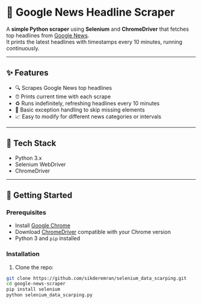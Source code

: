 # 📰 Google News Headline Scraper

A **simple Python scraper** using **Selenium** and **ChromeDriver** that fetches top headlines from [Google News](https://news.google.com/topstories?hl=en-BN&gl=BN&ceid=BN:en).  
It prints the latest headlines with timestamps every 10 minutes, running continuously.

---

## ✨ Features

- 🔍 Scrapes Google News top headlines 
- ⏰ Prints current time with each scrape  
- ♻️ Runs indefinitely, refreshing headlines every 10 minutes  
- 🚫 Basic exception handling to skip missing elements  
- 📈 Easy to modify for different news categories or intervals

---

## 🧩 Tech Stack

- Python 3.x  
- Selenium WebDriver  
- ChromeDriver  

---

## 🚀 Getting Started

### Prerequisites

- Install [Google Chrome](https://www.google.com/chrome/)  
- Download [ChromeDriver](https://sites.google.com/chromium.org/driver/) compatible with your Chrome version  
- Python 3 and `pip` installed  

### Installation

1. Clone the repo:

```bash
git clone https://github.com/sikderemran/selenium_data_scarping.git
cd google-news-scraper
pip install selenium
python selenium_data_scarping.py

